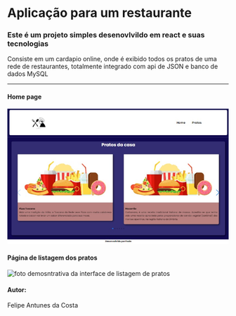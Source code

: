 <h1>Aplicação para um restaurante</h1>

<h3>Este é um projeto simples desenovlvildo em react e suas tecnologias</h3>
<p>Consiste em um cardapio online, onde é exibido todos os pratos de uma rede de restaurantes, totalmente integrado com api de JSON e banco de dados MySQL</p>

<hr />

<h4>Home page</h4>
<img src="./src/assets/NovaHome.jpg" alt="foto demosntrativa da interface do projeto" />


<h4>Página de listagem dos pratos</h4>
<img src="./src/assets/NovaListagem.jpg.jpg" alt="foto demosntrativa da interface de listagem de pratos" />


<h4>Autor:</h4>
<p>Felipe Antunes da Costa</p>